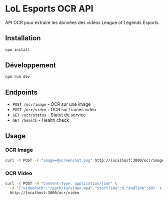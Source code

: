 # LoL Esports OCR API

API OCR pour extraire les données des vidéos League of Legends Esports.

## Installation

```bash
npm install
```

## Développement

```bash
npm run dev
```

## Endpoints

- `POST /ocr/image` - OCR sur une image
- `POST /ocr/video` - OCR sur frames vidéo  
- `GET /ocr/status` - Statut du service
- `GET /health` - Health check

## Usage

### OCR Image
```bash
curl -X POST -F "image=@screenshot.png" http://localhost:3000/ocr/image
```

### OCR Video
```bash
curl -X POST -H "Content-Type: application/json" \
  -d '{"videoPath":"/path/to/video.mp4","startTime":0,"endTime":60}' \
  http://localhost:3000/ocr/video
```